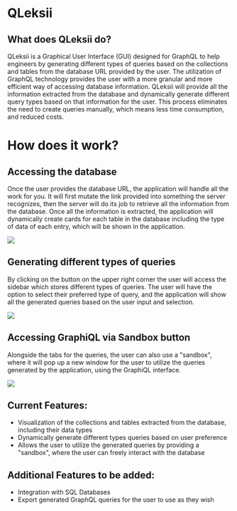 # QLeksii

## What does QLeksii do?

QLeksii is a Graphical User Interface (GUI) designed for GraphQL to help engineers by generating different types of queries based on the collections and tables from the database URL provided by the user. The utilization of GraphQL technology provides the user with a more granular and more efficient way of accessing database information. QLeksii will provide all the information extracted from the database and dynamically generate different query types based on that information for the user. This process eliminates the need to create queries manually, which means less time consumption, and reduced costs.

# How does it work?

## Accessing the database

Once the user provides the database URL, the application will handle all the work for you. It will first mutate the link provided into something the server recognizes, then the server will do its job to retrieve all the information from the database. Once all the information is extracted, the application will dynamically create cards for each table in the database including the type of data of each entry, which will be shown in the application.

![](https://miro.medium.com/max/700/1*4Drwq7uybBSxRvShjYoepA.gif)

## Generating different types of queries

By clicking on the button on the upper right corner the user will access the sidebar which stores different types of queries. The user will have the option to select their preferred type of query, and the application will show all the generated queries based on the user input and selection.

![](https://miro.medium.com/max/700/1*m9capS_CLBPqD8N9_1YOtA.gif)

## Accessing GraphiQL via Sandbox button

Alongside the tabs for the queries, the user can also use a "sandbox", where it will pop up a new window for the user to utilize the queries generated by the application, using the GraphiQL interface.

![](https://miro.medium.com/max/700/1*JkbWxDGU2t0ZRMqLgGAZrw.gif)

## Current Features:

-   Visualization of the collections and tables extracted from the database, including their data types
-   Dynamically generate different types queries based on user preference
-   Allows the user to utilize the generated queries by providing a "sandbox", where the user can freely interact with the database

## Additional Features to be added:

- Integration with SQL Databases
- Export generated GraphQL queries for the user to use as they wish
